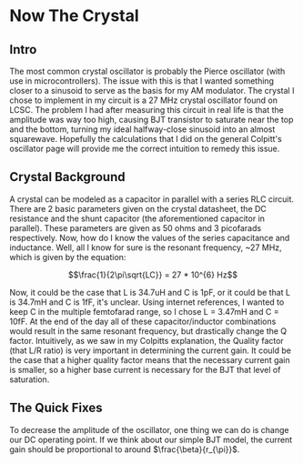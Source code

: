 # Now The Crystal

## Intro
The most common crystal oscillator is probably the Pierce oscillator (with use in microcontrollers).  The issue with this is that I wanted something closer to a sinusoid to serve as the basis for my AM modulator.  The crystal I chose to implement in my circuit is a 27 MHz crystal oscillator found on LCSC.  The problem I had after measuring this circuit in real life is that the amplitude was way too high, causing BJT transistor to saturate near the top and the bottom, turning my ideal halfway-close sinusoid into an almost squarewave.  Hopefully the calculations that I did on the general Colpitt's oscillator page will provide me the correct intuition to remedy this issue.

## Crystal Background
A crystal can be modeled as a capacitor in parallel with a series RLC circuit.  There are 2 basic parameters given on the crystal datasheet, the DC resistance and the shunt capacitor (the aforementioned capacitor in parallel).  These parameters are given as 50 ohms and 3 picofarads respectively.  Now, how do I know the values of the series capacitance and inductance.  Well, all I know for sure is the resonant frequency, ~27 MHz, which is given by the equation:

$$\frac{1}{2\pi\sqrt{LC}} = 27 * 10^{6} Hz$$

Now, it could be the case that L is 34.7uH and C is 1pF, or it could be that L is 34.7mH and C is 1fF, it's unclear.  Using internet references, I wanted to keep C in the multiple femtofarad range, so I chose L = 3.47mH and C = 10fF.  At the end of the day all of these capacitor/inductor combinations would result in the same resonant frequency, but drastically change the Q factor.  Intuitively, as we saw in my Colpitts explanation, the Quality factor (that L/R ratio) is very important in determining the current gain.  It could be the case that a higher quality factor means that the necessary current gain is smaller, so a higher base current is necessary for the BJT that level of saturation.


## The Quick Fixes

To decrease the amplitude of the oscillator, one thing we can do is change our DC operating point.  If we think about our simple BJT model, the current gain should be proportional to around $\frac{\beta}{r_{\pi}}$.